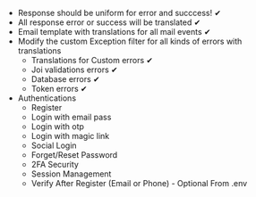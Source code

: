 - Response should be uniform for error and succcess! &#x2714; 
- All response error or success will be translated &#x2714;
- Email template with translations for all mail events &#x2714;
- Modify the custom Exception filter for all kinds of errors with translations
    - Translations for Custom errors &#x2714;
    - Joi validations errors &#x2714;
    - Database errors &#x2714;
    - Token errors &#x2714;
- Authentications
    - Register
    - Login with email pass
    - Login with otp
    - Login with magic link
    - Social Login
    - Forget/Reset Password
    - 2FA Security
    - Session Management
    - Verify After Register (Email or Phone) - Optional From .env